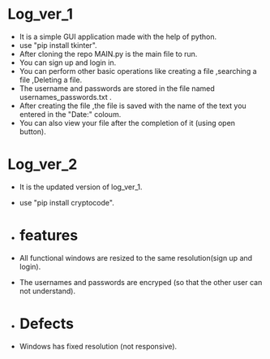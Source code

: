 # Log_ver_1


* It is a simple GUI application made with the help of python.
* use "pip install tkinter".
* After cloning the repo MAIN.py is the main file to run.
* You can sign up and login in.
* You can perform other basic operations like creating a file ,searching a file ,Deleting a file.
* The username and passwords are stored in the file named usernames_passwords.txt .
* After creating the file ,the file is saved with the name of the text you entered in the "Date:" coloum.
* You can also view your file after the completion of it (using open button).


# Log_ver_2

* It is the updated version of log_ver_1.
* use "pip install cryptocode".

  
* # features
* All functional windows are resized to the same resolution(sign up and login).
* The usernames and passwords are encryped (so that the other user can not understand).
  
* # Defects
* Windows has fixed resolution (not responsive).

  


